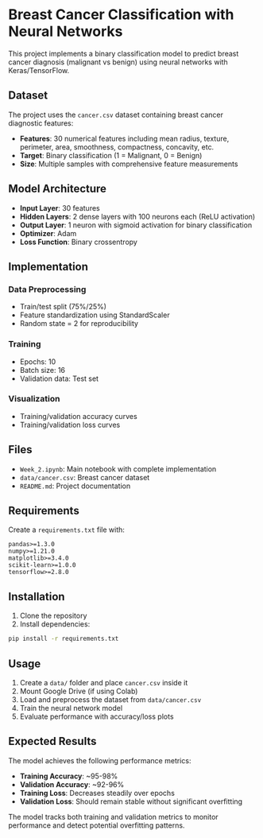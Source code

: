 # Breast Cancer Classification with Neural Networks

This project implements a binary classification model to predict breast cancer diagnosis (malignant vs benign) using neural networks with Keras/TensorFlow.

## Dataset

The project uses the `cancer.csv` dataset containing breast cancer diagnostic features:

- **Features**: 30 numerical features including mean radius, texture, perimeter, area, smoothness, compactness, concavity, etc.
- **Target**: Binary classification (1 = Malignant, 0 = Benign)
- **Size**: Multiple samples with comprehensive feature measurements

## Model Architecture

- **Input Layer**: 30 features
- **Hidden Layers**: 2 dense layers with 100 neurons each (ReLU activation)
- **Output Layer**: 1 neuron with sigmoid activation for binary classification
- **Optimizer**: Adam
- **Loss Function**: Binary crossentropy

## Implementation

### Data Preprocessing

- Train/test split (75%/25%)
- Feature standardization using StandardScaler
- Random state = 2 for reproducibility

### Training

- Epochs: 10
- Batch size: 16
- Validation data: Test set

### Visualization

- Training/validation accuracy curves
- Training/validation loss curves

## Files

- `Week_2.ipynb`: Main notebook with complete implementation
- `data/cancer.csv`: Breast cancer dataset
- `README.md`: Project documentation

## Requirements

Create a `requirements.txt` file with:

```
pandas>=1.3.0
numpy>=1.21.0
matplotlib>=3.4.0
scikit-learn>=1.0.0
tensorflow>=2.8.0
```

## Installation

1. Clone the repository
2. Install dependencies:

```bash
pip install -r requirements.txt
```

## Usage

1. Create a `data/` folder and place `cancer.csv` inside it
2. Mount Google Drive (if using Colab)
3. Load and preprocess the dataset from `data/cancer.csv`
4. Train the neural network model
5. Evaluate performance with accuracy/loss plots

## Expected Results

The model achieves the following performance metrics:

- **Training Accuracy**: ~95-98%
- **Validation Accuracy**: ~92-96%
- **Training Loss**: Decreases steadily over epochs
- **Validation Loss**: Should remain stable without significant overfitting

The model tracks both training and validation metrics to monitor performance and detect potential overfitting patterns.
